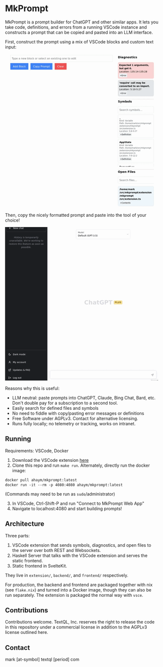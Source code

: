 # MkPrompt

MkPrompt is a prompt builder for ChatGPT and other similar apps. It lets you take code, definitions, and errors from a running VSCode instance and constructs a prompt that can be copied and pasted into an LLM interface.

First, construct the prompt using a mix of VSCode blocks and custom text input:

![prompt.gif](prompt.gif)

Then, copy the nicely formatted prompt and paste into the tool of your choice!

![chat.gif](chat.gif)

Reasons why this is useful:
- LLM neutral: paste prompts into ChatGPT, Claude, Bing Chat, Bard, etc. Don't double pay for a subscription to a second tool.
- Easily search for defined files and symbols
- No need to fiddle with copy/pasting error messages or definitions
- Free Software under AGPLv3. Contact for alternative licensing.
- Runs fully locally; no telemetry or tracking, works on intranet.

## Running
Requirements: VSCode, Docker

1. Download the VSCode extension [here](https://marketplace.visualstudio.com/items?itemName=TextQL.mkprompt)
2. Clone this repo and run `make run`. Alternately, directly run the docker image:
```
docker pull ahaym/mkprompt:latest
docker run -it --rm -p 4080:4080 ahaym/mkprompt:latest
```
(Commands may need to be run as `sudo`/administrator)

3. In VSCode, Ctrl-Shift-P and run "Connect to MkPrompt Web App"
4. Navigate to localhost:4080 and start building prompts!

## Architecture
Three parts:
1. VSCode extension that sends symbols, diagnostics, and open files to the server over both REST and Websockets.
2. Haskell Server that talks with the VSCode extension and serves the static frontend.
3. Static frontend in SvelteKit.

They live in `extension/`, `backend/`, and `frontend/` respectively.

For production, the backend and frontend are packaged together with nix (see `flake.nix`) and turned into a Docker image, though they can also be run separately. The extension is packaged the normal way with `vsce`.

## Contributions

Contributions welcome. TextQL, Inc. reserves the right to release the code in this repository under a commercial license in addition to the AGPLv3 license outlined here.

## Contact

mark [at-symbol] textql [period] com
